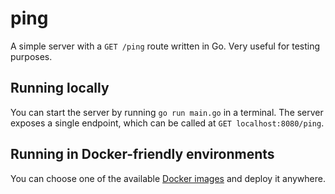 # ping

A simple server with a `GET /ping` route written in Go. Very useful for testing purposes.

## Running locally

You can start the server by running `go run main.go` in a terminal. The server exposes a single endpoint, which can be called at `GET localhost:8080/ping`.

## Running in Docker-friendly environments

You can choose one of the available [Docker images](https://hub.docker.com/repository/docker/flavioltonon/ping/general) and deploy it anywhere.